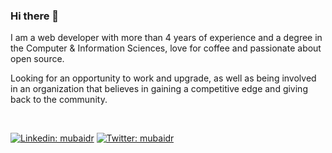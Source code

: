 ### Hi there 👋
I am a web developer with more than 4 years of experience and a degree in the Computer & Information Sciences, love for coffee and passionate about open source. 


Looking for an opportunity to work and upgrade, as well as being involved in an organization that believes in gaining a competitive edge and giving back to the community.

<br/>

[![Linkedin: mubaidr](https://img.shields.io/badge/-mubaidr-blue?style=flat-square&logo=Linkedin&logoColor=white&link=https://www.linkedin.com/in/mubaidr/)](https://www.linkedin.com/in/mubaidr/) [![Twitter: mubaidr](https://img.shields.io/twitter/follow/mubaidr?style=social)](https://twitter.com/mubaidr)

<!--
**mubaidr/mubaidr** is a ✨ _special_ ✨ repository because its `README.md` (this file) appears on your GitHub profile.

Here are some ideas to get you started:

- 🔭 I’m currently working on ...
- 🌱 I’m currently learning ...
- 👯 I’m looking to collaborate on ...
- 🤔 I’m looking for help with ...
- 💬 Ask me about ...
- 📫 How to reach me: ...
- 😄 Pronouns: ...
- ⚡ Fun fact: ...
-->
